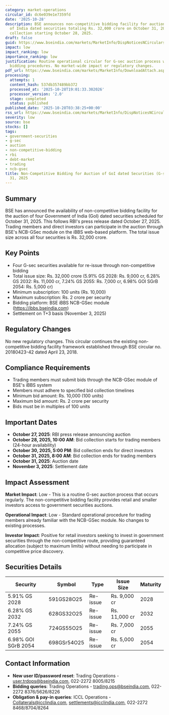 ```yaml
---
category: market-operations
circular_id: dc6e039e1e7359fd
date: '2025-10-28'
description: BSE announces non-competitive bidding facility for auction of four Government
  of India dated securities totaling Rs. 32,000 crore on October 31, 2025, with bid
  collection starting October 28, 2025.
draft: false
guid: https://www.bseindia.com/markets/MarketInfo/DispNoticesNCirculars.aspx?Noticeid={7D23A7C6-EB47-46D4-B54A-B9625A053A41}&noticeno=20251028-1&dt=10/28/2025&icount=1&totcount=64&flag=0
impact: low
impact_ranking: low
importance_ranking: low
justification: Routine operational circular for G-sec auction process with standard
  bidding procedures. No market-wide impact or regulatory changes.
pdf_url: https://www.bseindia.com/markets/MarketInfo/DownloadAttach.aspx?id=20251028-1&attachedId=
processing:
  attempts: 1
  content_hash: 537db357489bb372
  processed_at: '2025-10-28T19:01:33.302026'
  processor_version: '2.0'
  stage: completed
  status: published
published_date: '2025-10-28T03:38:25+00:00'
rss_url: https://www.bseindia.com/markets/MarketInfo/DispNoticesNCirculars.aspx?Noticeid={7D23A7C6-EB47-46D4-B54A-B9625A053A41}&noticeno=20251028-1&dt=10/28/2025&icount=1&totcount=64&flag=0
severity: low
source: bse
stocks: []
tags:
- government-securities
- g-sec
- auction
- non-competitive-bidding
- rbi
- debt-market
- trading
- ncb-gsec
title: Non-Competitive Bidding for Auction of GoI dated Securities (G-secs) on October
  31, 2025
---
```


## Summary

BSE has announced the availability of non-competitive bidding facility for the auction of four Government of India (GoI) dated securities scheduled for October 31, 2025. This follows RBI's press release dated October 27, 2025. Trading members and direct investors can participate in the auction through BSE's NCB-GSec module on the iBBS web-based platform. The total issue size across all four securities is Rs. 32,000 crore.

## Key Points

- Four G-sec securities available for re-issue through non-competitive bidding
- Total issue size: Rs. 32,000 crore (5.91% GS 2028: Rs. 9,000 cr, 6.28% GS 2032: Rs. 11,000 cr, 7.24% GS 2055: Rs. 7,000 cr, 6.98% GOI SGrB 2054: Rs. 5,000 cr)
- Minimum subscription: 100 units (Rs. 10,000)
- Maximum subscription: Rs. 2 crore per security
- Bidding platform: BSE iBBS NCB-GSec module (https://ibbs.bseindia.com)
- Settlement on T+3 basis (November 3, 2025)

## Regulatory Changes

No new regulatory changes. This circular continues the existing non-competitive bidding facility framework established through BSE circular no. 20180423-42 dated April 23, 2018.

## Compliance Requirements

- Trading members must submit bids through the NCB-GSec module of BSE's iBBS system
- Members must adhere to specified bid collection timelines
- Minimum bid amount: Rs. 10,000 (100 units)
- Maximum bid amount: Rs. 2 crore per security
- Bids must be in multiples of 100 units

## Important Dates

- **October 27, 2025**: RBI press release announcing auction
- **October 28, 2025, 10:00 AM**: Bid collection starts for trading members (24-hour availability)
- **October 30, 2025, 5:00 PM**: Bid collection ends for direct investors
- **October 31, 2025, 8:00 AM**: Bid collection ends for trading members
- **October 31, 2025**: Auction date
- **November 3, 2025**: Settlement date

## Impact Assessment

**Market Impact**: Low - This is a routine G-sec auction process that occurs regularly. The non-competitive bidding facility provides retail and smaller investors access to government securities auctions.

**Operational Impact**: Low - Standard operational procedure for trading members already familiar with the NCB-GSec module. No changes to existing processes.

**Investor Impact**: Positive for retail investors seeking to invest in government securities through the non-competitive route, providing guaranteed allocation (subject to maximum limits) without needing to participate in competitive price discovery.

## Securities Details

| Security | Symbol | Type | Issue Size | Maturity |
|----------|--------|------|------------|----------|
| 5.91% GS 2028 | 591GS28O25 | Re-issue | Rs. 9,000 cr | 2028 |
| 6.28% GS 2032 | 628GS32O25 | Re-issue | Rs. 11,000 cr | 2032 |
| 7.24% GS 2055 | 724GS55O25 | Re-issue | Rs. 7,000 cr | 2055 |
| 6.98% GOI SGrB 2054 | 698GSr54O25 | Re-issue | Rs. 5,000 cr | 2054 |

## Contact Information

- **New user ID/password reset**: Trading Operations - user.trdops@bseindia.com, 022-2272 8005/8215
- **Bidding queries**: Trading Operations - trading.ops@bseindia.com, 022-2272 8376/5626/8226
- **Obligation & pay-in queries**: ICCL Operations - Collaterals@icclindia.com, settlements@icclindia.com, 022-2272 8468/8704/8264